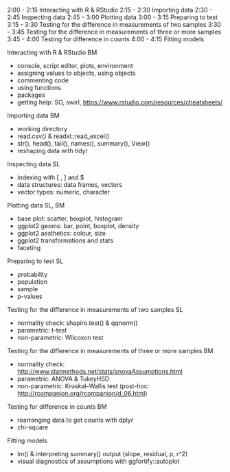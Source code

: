 2:00 - 2:15 Interacting with R & RStudio
2:15 - 2:30 Importing data
2:30 - 2:45 Inspecting data
2:45 - 3:00 Plotting data
3:00 - 3:15 Preparing to test
3:15 - 3:30 Testing for the difference in measurements of two samples
3:30 - 3:45 Testing for the difference in measurements of three or more samples
3:45 - 4:00 Testing for difference in counts
4:00 - 4:15 Fitting models


Interacting with R & RStudio BM
- console, script editor, plots, environment
- assigning values to objects, using objects
- commenting code
- using functions
- packages
- getting help: SO, swirl, https://www.rstudio.com/resources/cheatsheets/

Importing data BM
- working directory
- read.csv() & readxl::read_excel()
- str(), head(), tail(), names(), summary(), View()
- reshaping data with tidyr

Inspecting data SL
- indexing with [ , ] and $
- data structures: data frames, vectors
- vector types: numeric, character

Plotting data SL, BM
- base plot: scatter, boxplot, histogram
- ggplot2 geoms: bar, point, boxplot, density
- ggplot2 aesthetics: colour, size
- ggplot2 transformations and stats
- faceting

Preparing to test SL
- probability
- population
- sample
- p-values

Testing for the difference in measurements of two samples SL
- normality check:  shapiro.test() & qqnorm()
- parametric: t-test
- non-parametric: Wilcoxon test

Testing for the difference in measurements of three or more samples BM
- normality check: http://www.statmethods.net/stats/anovaAssumptions.html
- parametric: ANOVA & TukeyHSD
- non-parametric: Kruskal–Wallis test (post-hoc: http://rcompanion.org/rcompanion/d_06.html)

Testing for difference in counts BM
- rearranging data to get counts with dplyr
- chi-square

Fitting models
- lm() & interpreting summary() output (slope, residual, p, r^2)
- visual diagnostics of assumptions with ggfortify::autoplot 

